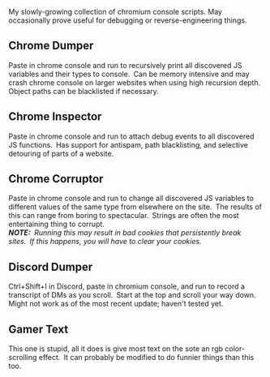 My slowly-growing collection of chromium console scripts.  May occasionally prove useful for debugging or reverse-engineering things.

## Chrome Dumper
Paste in chrome console and run to recursively print all discovered JS variables and their types to console.&ensp;Can be memory intensive and may crash chrome console on larger websites when using high recursion depth.&ensp;Object paths can be blacklisted if necessary.

## Chrome Inspector
Paste in chrome console and run to attach debug events to all discovered JS functions.&ensp;Has support for antispam, path blacklisting, and selective detouring of parts of a website.

## Chrome Corruptor
Paste in chrome console and run to change all discovered JS variables to different values of the same type from elsewhere on the site.&ensp;The results of this can range from boring to spectacular.&ensp;Strings are often the most entertaining thing to corrupt.<br>
<i><b>NOTE:</b>&ensp;Running this may result in bad cookies that persistently break sites.&ensp;If this happens, you will have to clear your cookies.</i>

## Discord Dumper
Ctrl+Shift+I in Discord, paste in chromium console, and run to record a transcript of DMs as you scroll.&ensp;Start at the top and scroll your way down.&ensp;Might not work as of the most recent update; haven't tested yet.

## Gamer Text
This one is stupid, all it does is give most text on the sote an rgb color-scrolling effect.&ensp;It can probably be modified to do funnier things than this too.

